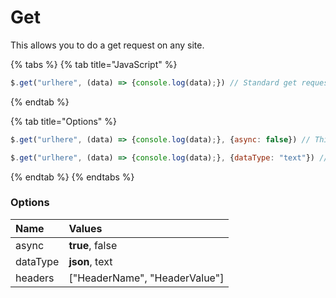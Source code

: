# Get

This allows you to do a get request on any site.

{% tabs %}
{% tab title="JavaScript" %}
```javascript
$.get("urlhere", (data) => {console.log(data);}) // Standard get request
```
{% endtab %}

{% tab title="Options" %}
```javascript
$.get("urlhere", (data) => {console.log(data);}, {async: false}) // This will disable async

$.get("urlhere", (data) => {console.log(data);}, {dataType: "text"}) // This will print the data as text, default is "json"
```
{% endtab %}
{% endtabs %}

### Options

| Name | Values |
| :--- | :--- |
| async | **true**, false |
| dataType | **json**, text |
| headers | \["HeaderName", "HeaderValue"\] |



